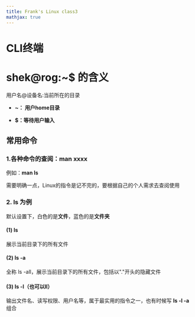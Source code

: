 ```yaml
---
title: Frank's Linux class3
mathjax: true
---
```


# CLI终端

# shek@rog:~$ 的含义

用户名@设备名:当前所在的目录

* **~： 用户home目录**

* **$：等待用户输入**

## 常用命令

### 1.各种命令的查阅：man xxxx

例如：**man ls**

需要明确一点，Linux的指令是记不完的，要根据自己的个人需求去查阅使用

### 2. ls 为例

默认设置下，白色的是**文件**，蓝色的是**文件夹**

#### (1) ls

展示当前目录下的所有文件

#### (2) ls -a

全称 ls -all，展示当前目录下的所有文件，包括以"."开头的隐藏文件

#### (3) ls -l（也可以ll）

输出文件名、读写权限、用户名等，属于最实用的指令之一，也有时候写 **ls -l -a**组合



